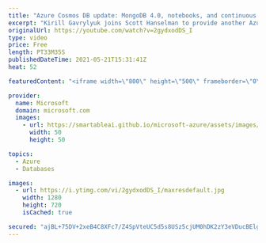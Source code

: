 ```yaml
---
title: "Azure Cosmos DB update: MongoDB 4.0, notebooks, and continuous backup | Azure Friday"
excerpt: "Kirill Gavrylyuk joins Scott Hanselman to provide another Azure Cosmos DB update with several members of the Azure Cosmos DB engineering team.  0:00 – Introduction 2:20 – MongoDB 4.0 (Gahl Levy) 12:30 – Azure Cosmos DB notebooks (Tanuj Mittal) 22:43 – Continuous backups (Govind Kanshi) 31:25 – Wrap-up"
originalUrl: https://youtube.com/watch?v=2gydxodDS_I
type: video
price: Free
length: PT33M35S
publishedDateTime: 2021-05-21T15:31:41Z
heat: 52

featuredContent: "<iframe width=\"800\" height=\"500\" frameborder=\"0\" src=\"https://www.youtube.com/embed/2gydxodDS_I\" allow=\"accelerometer; autoplay; encrypted-media; gyroscope; picture-in-picture\" allowfullscreen></iframe>"

provider:
  name: Microsoft
  domain: microsoft.com
  images:
    - url: https://smartableai.github.io/microsoft-azure/assets/images/organizations/microsoft.com-50x50.jpg
      width: 50
      height: 50

topics:
  - Azure
  - Databases

images:
  - url: https://i.ytimg.com/vi/2gydxodDS_I/maxresdefault.jpg
    width: 1280
    height: 720
    isCached: true

secured: "ajBL+75DV+2xeB4C8XFc7/Z4SpVteUC5d5s8USz5cjUM0hDK2zY3eVDucBElgFsWTjxm5uhuAfFDzoF89TtlaicgJisspPwF3BTcqcCww8J2SOBIzPbpvl1A3zFKjWoPt5eYWWlwFbvaS92pywf8akQ8eC05m63ODR2eue34TjoKOR0hkpNC2IkiCXq2rJ9216sPzwbvC3jcHrq0Tafc+d0uL6hT/pFfZta7LfVbR39f4JUnpymYO9xhV5NweHq51RyhUrvvN2jOIXKyTILeW8ZSe8nubMYa5PW5XKheuu0xvKDWlH8NZCIykwpXeuRfU3EjGEEgSHQzHUDLrj7NE6sQluBeonUpNLod9pQinI3xRxX/WQgYEol/ePYEaXbHVCyFN7g6ndNKnbTgoP/Uq76k+e4FuMK7p0fjlaKWJ9I=;NCPUPTqBN0oKUs0sWyZkBA=="
---
```


